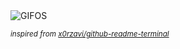 <div align="justify">
<picture>
    <source media="(prefers-color-scheme: dark)" srcset="https://i.ibb.co/YFjkBrfM/output-gif.gif">
    <source media="(prefers-color-scheme: light)" srcset="https://i.ibb.co/YFjkBrfM/output-gif.gif">
    <img alt="GIFOS" src="https://i.ibb.co/YFjkBrfM/output-gif.gif">
</picture>

<sub><i>inspired from [x0rzavi/github-readme-terminal](https://github.com/x0rzavi/github-readme-terminal)</i></sub>

</div>

<!-- Image deletion URL: https://ibb.co/RkH0T5Qm/254fe84522c70aa255917df85378e845 -->